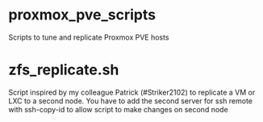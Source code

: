 # proxmox_pve_scripts
Scripts to tune and replicate Proxmox PVE hosts

# zfs_replicate.sh
Script inspired by my colleague Patrick (#Striker2102) to replicate a VM or LXC to a second node.
You have to add the second server for ssh remote with ssh-copy-id to allow script to make changes on second node


